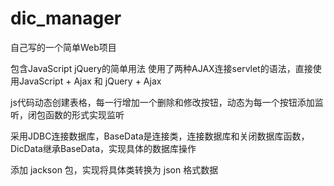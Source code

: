 # dic_manager
自己写的一个简单Web项目

包含JavaScript jQuery的简单用法
使用了两种AJAX连接servlet的语法，直接使用JavaScript + Ajax 和 jQuery + Ajax

js代码动态创建表格，每一行增加一个删除和修改按钮，动态为每一个按钮添加监听，闭包函数的形式实现监听

采用JDBC连接数据库，BaseData是连接类，连接数据库和关闭数据库函数，DicData继承BaseData，实现具体的数据库操作

添加 jackson 包，实现将具体类转换为 json 格式数据
